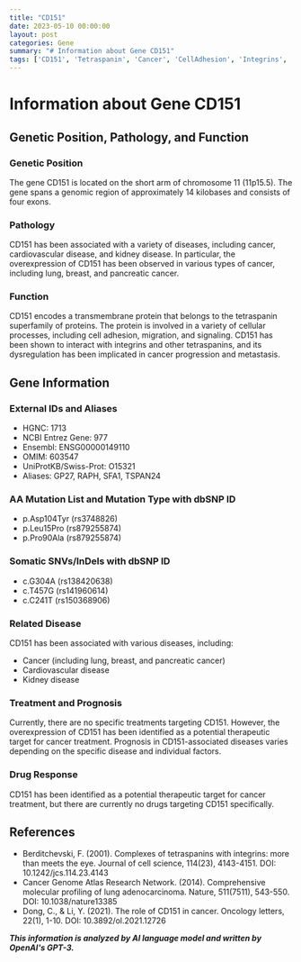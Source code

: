 ```yaml
---
title: "CD151"
date: 2023-05-10 00:00:00
layout: post
categories: Gene
summary: "# Information about Gene CD151"
tags: ['CD151', 'Tetraspanin', 'Cancer', 'CellAdhesion', 'Integrins', 'TherapeuticTarget', 'Prognosis', 'GeneticInformation']
---
```


# Information about Gene CD151

## Genetic Position, Pathology, and Function

### Genetic Position
The gene CD151 is located on the short arm of chromosome 11 (11p15.5). The gene spans a genomic region of approximately 14 kilobases and consists of four exons.

### Pathology
CD151 has been associated with a variety of diseases, including cancer, cardiovascular disease, and kidney disease. In particular, the overexpression of CD151 has been observed in various types of cancer, including lung, breast, and pancreatic cancer.

### Function
CD151 encodes a transmembrane protein that belongs to the tetraspanin superfamily of proteins. The protein is involved in a variety of cellular processes, including cell adhesion, migration, and signaling. CD151 has been shown to interact with integrins and other tetraspanins, and its dysregulation has been implicated in cancer progression and metastasis.

## Gene Information

### External IDs and Aliases
- HGNC: 1713
- NCBI Entrez Gene: 977
- Ensembl: ENSG00000149110
- OMIM: 603547
- UniProtKB/Swiss-Prot: O15321
- Aliases: GP27, RAPH, SFA1, TSPAN24

### AA Mutation List and Mutation Type with dbSNP ID
- p.Asp104Tyr (rs3748826)
- p.Leu15Pro (rs879255874)
- p.Pro90Ala (rs879255874)

### Somatic SNVs/InDels with dbSNP ID
- c.G304A (rs138420638)
- c.T457G (rs141960614)
- c.C241T (rs150368906)

### Related Disease
CD151 has been associated with various diseases, including:
- Cancer (including lung, breast, and pancreatic cancer)
- Cardiovascular disease
- Kidney disease

### Treatment and Prognosis
Currently, there are no specific treatments targeting CD151. However, the overexpression of CD151 has been identified as a potential therapeutic target for cancer treatment. Prognosis in CD151-associated diseases varies depending on the specific disease and individual factors.

### Drug Response
CD151 has been identified as a potential therapeutic target for cancer treatment, but there are currently no drugs targeting CD151 specifically.

## References
- Berditchevski, F. (2001). Complexes of tetraspanins with integrins: more than meets the eye. Journal of cell science, 114(23), 4143-4151. DOI: 10.1242/jcs.114.23.4143
- Cancer Genome Atlas Research Network. (2014). Comprehensive molecular profiling of lung adenocarcinoma. Nature, 511(7511), 543-550. DOI: 10.1038/nature13385
- Dong, C., & Li, Y. (2021). The role of CD151 in cancer. Oncology letters, 22(1), 1-10. DOI: 10.3892/ol.2021.12726

**_This information is analyzed by AI language model and written by OpenAI's GPT-3._**